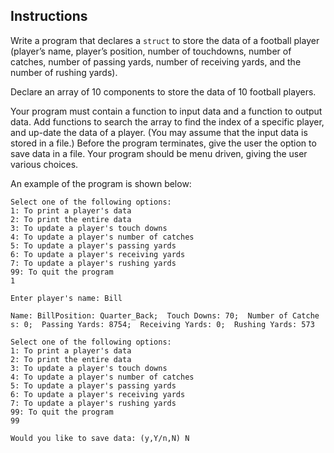 ## Instructions
Write a program that declares a `struct` to store the data of a football player (player’s name, player’s position, number of touchdowns, number of catches, number of passing yards, number of receiving yards, and the number of rushing yards).

Declare an array of 10 components to store the data of 10 football players. 

Your program must contain a function to input data and a function to output data. Add functions to search the array to find the index of a specific player, and up-date the data of a player. (You may assume that the input data is stored in a file.) Before the program terminates, give the user the option to save data in a file. Your program should be menu driven, giving the user various choices. 

An example of the program is shown below: 

```text
Select one of the following options:                                 
1: To print a player's data                                          
2: To print the entire data                                          
3: To update a player's touch downs                                  
4: To update a player's number of catches                            
5: To update a player's passing yards                                
6: To update a player's receiving yards                              
7: To update a player's rushing yards                                
99: To quit the program                                              
1                                                                    
                                                                     
Enter player's name: Bill                                            
                                                                     
Name: BillPosition: Quarter_Back;  Touch Downs: 70;  Number of Catche
s: 0;  Passing Yards: 8754;  Receiving Yards: 0;  Rushing Yards: 573  
                                                                     
Select one of the following options:                                 
1: To print a player's data                                          
2: To print the entire data                                          
3: To update a player's touch downs                                  
4: To update a player's number of catches                            
5: To update a player's passing yards                                
6: To update a player's receiving yards                              
7: To update a player's rushing yards                                
99: To quit the program                                              
99                                                                   
                                                                     
Would you like to save data: (y,Y/n,N) N
```

